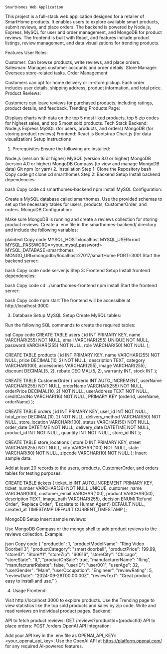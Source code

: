     SmartHomes Web Application
This project is a full-stack web application designed for a retailer of SmartHome products. It enables users to explore available smart products, submit reviews, and place orders. The backend is powered by Node.js, Express, MySQL for user and order management, and MongoDB for product reviews. The frontend is built with React, and features include product listings, review management, and data visualizations for trending products.

Features
User Roles:

Customer: Can browse products, write reviews, and place orders.
Salesman: Manages customer accounts and order details.
Store Manager: Oversees store-related tasks.
Order Management:

Customers can opt for home delivery or in-store pickup.
Each order includes user details, shipping address, product information, and total price.
Product Reviews:

Customers can leave reviews for purchased products, including ratings, product details, and feedback.
Trending Products Page:

Displays charts with data on the top 5 most liked products, top 5 zip codes for highest sales, and top 5 most sold products.
Tech Stack
Backend:
Node.js
Express
MySQL (for users, products, and orders)
MongoDB (for storing product reviews)
Frontend:
React.js
Bootstrap
Chart.js (for data visualization)
Setup Instructions
1. Prerequisites
Ensure the following are installed:

Node.js (version 16 or higher)
MySQL (version 8.0 or higher)
MongoDB (version 4.0 or higher)
MongoDB Compass (to view and manage MongoDB data)
Git
npm (or yarn)
2. Installation
Step 1: Clone the Repository
bash
Copy code
git clone <repository-url>
cd smarthomes
Step 2: Backend Setup
Install backend dependencies:

bash
Copy code
cd smarthomes-backend
npm install
MySQL Configuration:

Create a MySQL database called smarthomes.
Use the provided schemas to set up the necessary tables for users, products, CustomerOrder, and orders.
MongoDB Configuration:

Make sure MongoDB is running and create a reviews collection for storing product reviews.
Create a .env file in the smarthomes-backend/ directory and include the following variables:

plaintext
Copy code
MYSQL_HOST=localhost
MYSQL_USER=root
MYSQL_PASSWORD=<your_mysql_password>
MYSQL_DATABASE=smarthomes
MONGO_URI=mongodb://localhost:27017/smartHome
PORT=3001
Start the backend server:

bash
Copy code
node server.js
Step 3: Frontend Setup
Install frontend dependencies:

bash
Copy code
cd ../smarthomes-frontend
npm install
Start the frontend server:

bash
Copy code
npm start
The frontend will be accessible at http://localhost:3000.

3. Database Setup
MySQL Setup
Create MySQL tables:

Run the following SQL commands to create the required tables:

sql
Copy code
CREATE TABLE users (
    id INT PRIMARY KEY,
    name VARCHAR(255) NOT NULL,
    email VARCHAR(255) UNIQUE NOT NULL,
    password VARCHAR(255) NOT NULL,
    role VARCHAR(50) NOT NULL
);

CREATE TABLE products (
    id INT PRIMARY KEY,
    name VARCHAR(255) NOT NULL,
    price DECIMAL(10, 2) NOT NULL,
    description TEXT,
    category VARCHAR(100),
    accessories VARCHAR(255),
    image VARCHAR(255),
    discount DECIMAL(5, 2),
    rebate DECIMAL(5, 2),
    warranty INT,
    stock INT
);

CREATE TABLE CustomerOrder (
    orderid INT AUTO_INCREMENT,
    userName VARCHAR(255) NOT NULL,
    orderName VARCHAR(255) NOT NULL,
    orderPrice DECIMAL(10, 2) NOT NULL,
    userAddress TEXT NOT NULL,
    creditCardNo VARCHAR(16) NOT NULL,
    PRIMARY KEY (orderid, userName, orderName)
);

CREATE TABLE orders (
    id INT PRIMARY KEY,
    user_id INT NOT NULL,
    total_price DECIMAL(10, 2) NOT NULL,
    delivery_method VARCHAR(50) NOT NULL,
    store_location VARCHAR(100),
    status VARCHAR(50) NOT NULL,
    order_date DATETIME NOT NULL,
    delivery_date DATETIME NOT NULL,
    product_id INT NOT NULL,
    quantity INT NOT NULL,
    store_id INT
);

CREATE TABLE store_locations (
    storeID INT PRIMARY KEY,
    street VARCHAR(255) NOT NULL,
    city VARCHAR(100) NOT NULL,
    state VARCHAR(50) NOT NULL,
    zipcode VARCHAR(10) NOT NULL
);
Insert sample data:

Add at least 20 records to the users, products, CustomerOrder, and orders tables for testing purposes.

CREATE TABLE tickets (
    ticket_id INT AUTO_INCREMENT PRIMARY KEY,
    ticket_number VARCHAR(36) NOT NULL UNIQUE,
    customer_name VARCHAR(100),
    customer_email VARCHAR(100),
    product VARCHAR(50),
    description TEXT,
    image_path VARCHAR(255),
    decision ENUM('Refund Order', 'Replace Order', 'Escalate to Human Agent') DEFAULT NULL,
    created_at TIMESTAMP DEFAULT CURRENT_TIMESTAMP
);

MongoDB Setup
Insert sample reviews:

Use MongoDB Compass or the mongo shell to add product reviews to the reviews collection. Example:

json
Copy code
{
  "productId": 1,
  "productModelName": "Ring Video Doorbell 3",
  "productCategory": "smart doorbell",
  "productPrice": 199.99,
  "storeID": "Store#1",
  "storeZip": "60616",
  "storeCity": "Chicago",
  "storeState": "IL",
  "productOnSale": true,
  "manufacturerName": "Ring",
  "manufacturerRebate": false,
  "userID": "user001",
  "userAge": 32,
  "userGender": "Male",
  "userOccupation": "Engineer",
  "reviewRating": 5,
  "reviewDate": "2024-09-28T00:00:00Z",
  "reviewText": "Great product, easy to install and use."
}


4. Usage
Frontend:

Visit http://localhost:3000 to explore products.
Use the Trending page to view statistics like the top sold products and sales by zip code.
Write and read reviews on individual product pages.
Backend:

API to fetch product reviews: GET /reviews?productId={productId}
API to place orders: POST /orders
OpenAI API Integration:

Add your API key in the .env file as OPENAI_API_KEY=<your_openai_api_key>.
Use the OpenAI API at https://platform.openai.com/ for any required AI-powered features.
